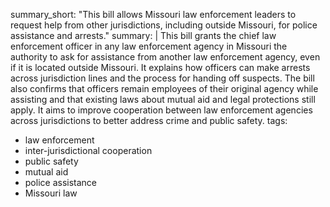 summary_short: "This bill allows Missouri law enforcement leaders to request help from other jurisdictions, including outside Missouri, for police assistance and arrests."
summary: |
  This bill grants the chief law enforcement officer in any law enforcement agency in Missouri the authority to ask for assistance from another law enforcement agency, even if it is located outside Missouri. It explains how officers can make arrests across jurisdiction lines and the process for handing off suspects. The bill also confirms that officers remain employees of their original agency while assisting and that existing laws about mutual aid and legal protections still apply. It aims to improve cooperation between law enforcement agencies across jurisdictions to better address crime and public safety.
tags:
  - law enforcement
  - inter-jurisdictional cooperation
  - public safety
  - mutual aid
  - police assistance
  - Missouri law
